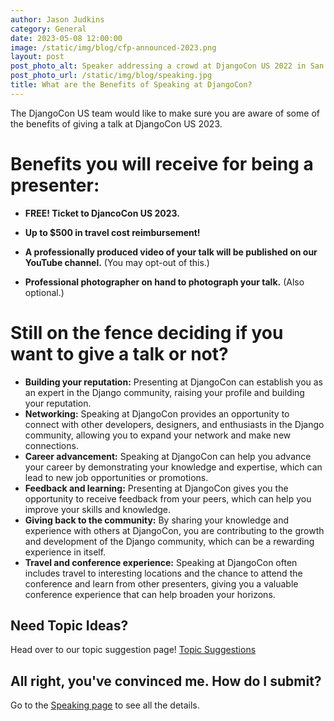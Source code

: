 ```yaml
---
author: Jason Judkins
category: General
date: 2023-05-08 12:00:00
image: /static/img/blog/cfp-announced-2023.png
layout: post
post_photo_alt: Speaker addressing a crowd at DjangoCon US 2022 in San Diego
post_photo_url: /static/img/blog/speaking.jpg
title: What are the Benefits of Speaking at DjangoCon?
---
```


 The DjangoCon US team would like to make sure you are aware of some of the benefits of giving a talk at DjangoCon US 2023.

# Benefits you will receive for being a presenter:

- **FREE! Ticket to DjancoCon US 2023.**

- **Up to $500 in travel cost reimbursement!**

- **A professionally produced video of your talk will be published on our YouTube channel.** (You may opt-out of this.)

- **Professional photographer on hand to photograph your talk.** (Also optional.)

# Still on the fence deciding if you want to give a talk or not?

- **Building your reputation:** Presenting at DjangoCon can establish you as an expert in the Django community, raising your profile and building your reputation.
- **Networking:** Speaking at DjangoCon provides an opportunity to connect with other developers, designers, and enthusiasts in the Django community, allowing you to expand your network and make new connections.
- **Career advancement:** Speaking at DjangoCon can help you advance your career by demonstrating your knowledge and expertise, which can lead to new job opportunities or promotions.
- **Feedback and learning:** Presenting at DjangoCon gives you the opportunity to receive feedback from your peers, which can help you improve your skills and knowledge.
- **Giving back to the community:** By sharing your knowledge and experience with others at DjangoCon, you are contributing to the growth and development of the Django community, which can be a rewarding experience in itself.
- **Travel and conference experience:** Speaking at DjangoCon often includes travel to interesting locations and the chance to attend the conference and learn from other presenters, giving you a valuable conference experience that can help broaden your horizons.

## Need Topic Ideas?

Head over to our topic suggestion page! [Topic Suggestions](https://2023.djangocon.us/news/topic-suggestions-for-cfp/)

## All right, you've convinced me. How do I submit?

Go to the [Speaking page](/speaking/) to see all the details.

